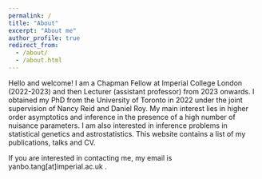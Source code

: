 ```yaml
---
permalink: /
title: "About"
excerpt: "About me"
author_profile: true
redirect_from: 
  - /about/
  - /about.html
---
```


Hello and welcome! I am a Chapman Fellow at Imperial College London (2022-2023) and then Lecturer (assistant professor) from 2023 onwards. I obtained my PhD from the University of Toronto in 2022 under the joint supervision of Nancy Reid and Daniel Roy.
My main interest lies in higher order asymptotics and inference in the presence of a high number of nuisance parameters. 
I am also interested in inference problems in statistical genetics and astrostatistics. 
This website contains a list of my publications, talks and CV. 

If you are interested in contacting me, my email is yanbo.tang[at]imperial.ac.uk . 

